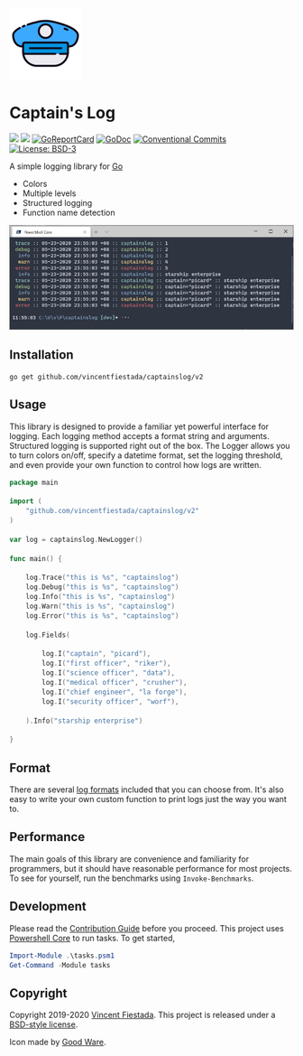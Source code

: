 ![](./logo.png)

# Captain's Log

[![](https://github.com/vincentfiestada/captainslog/workflows/Unit%20Tests/badge.svg)](https://github.com/vincentfiestada/captainslog/actions?query=workflow%3A%22Unit+Tests%22)
[![](https://github.com/vincentfiestada/captainslog/workflows/Style%20Checks/badge.svg)](https://github.com/vincentfiestada/captainslog/actions?query=workflow%3A%22Style+Checks%22)
[![GoReportCard](https://goreportcard.com/badge/github.com/vincentfiestada/captainslog)](https://goreportcard.com/report/github.com/vincentfiestada/captainslog)
[![GoDoc](https://img.shields.io/badge/godoc-reference-0047ab?labelColor=16161b)](https://pkg.go.dev/github.com/vincentfiestada/captainslog/v2?tab=doc)
[![Conventional Commits](https://img.shields.io/badge/commits-conventional-0047ab.svg?labelColor=16161b)](https://conventionalcommits.org)
[![License: BSD-3](https://img.shields.io/github/license/vincentfiestada/captainslog.svg?labelColor=16161b&color=0047ab)](./license)

A simple logging library for [Go](https://golang.org/)

- Colors
- Multiple levels
- Structured logging
- Function name detection

![Screenshot of captainslog in action](./assets/demo.png)

## Installation

```
go get github.com/vincentfiestada/captainslog/v2
```

## Usage

This library is designed to provide a familiar yet powerful interface for logging. Each logging method accepts a format string and arguments. Structured logging is supported right out of the box. The Logger allows you to turn colors on/off, specify a datetime format, set the logging threshold, and even provide your own function to control how logs are written.

```go
package main

import (
	"github.com/vincentfiestada/captainslog/v2"
)

var log = captainslog.NewLogger()

func main() {

	log.Trace("this is %s", "captainslog")
	log.Debug("this is %s", "captainslog")
	log.Info("this is %s", "captainslog")
	log.Warn("this is %s", "captainslog")
	log.Error("this is %s", "captainslog")

	log.Fields(

		log.I("captain", "picard"),
		log.I("first officer", "riker"),
		log.I("science officer", "data"),
		log.I("medical officer", "crusher"),
		log.I("chief engineer", "la forge"),
		log.I("security officer", "worf"),

	).Info("starship enterprise")

}
```

## Format

There are several [log formats](./docs/format.md) included that you can choose from. It's also easy to write your own custom function to print logs just the way you want to.

## Performance

The main goals of this library are convenience and familiarity for programmers, but it should have reasonable performance for most projects. To see for yourself, run the benchmarks using `Invoke-Benchmarks`.

## Development

Please read the [Contribution Guide](./CONTRIBUTING.md) before you proceed. This project uses [Powershell Core](https://microsoft.com/PowerShell) to run tasks. To get started,

```ps1
Import-Module .\tasks.psm1
Get-Command -Module tasks
```

## Copyright

Copyright 2019-2020 [Vincent Fiestada](mailto:vincent@vincent.click). This project is released under a [BSD-style license](./license).

Icon made by <a href="https://www.flaticon.com/authors/good-ware" title="Good Ware">Good Ware</a>.